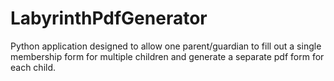 # LabyrinthPdfGenerator
Python application designed to allow one parent/guardian to fill out a single membership form for multiple children and generate a separate pdf form for each child.
